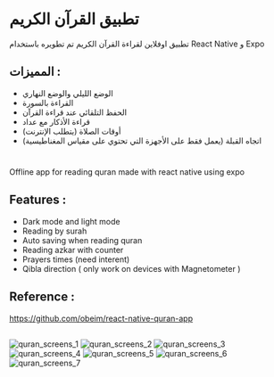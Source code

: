 # تطبيق القرآن الكريم

تطبيق اوفلاين لقراءة القرآن الكريم تم تطويره باستخدام React Native و Expo

## المميزات :

- الوضع الليلي والوضع النهاري
- القراءة بالسورة
- الحفظ التلقائي عند قراءة القرآن
- قراءة الأذكار مع عداد
- أوقات الصلاة (يتطلب الإنترنت)
- اتجاه القبلة (يعمل فقط على الأجهزة التي تحتوي على مقياس المغناطيسية)

#

Offline app for reading quran made with react native using expo

## Features :

- Dark mode and light mode
- Reading by surah
- Auto saving when reading quran
- Reading azkar with counter
- Prayers times (need interent)
- Qibla direction ( only work on devices with Magnetometer )

## Reference :

https://github.com/obeim/react-native-quran-app

##

![quran_screens_1](/assets//images/3.png)
![quran_screens_2](/assets/images/4.png)
![quran_screens_3](/assets/images/5.png)
![quran_screens_4](/assets/images/6.png)
![quran_screens_5](/assets/images/7.png)
![quran_screens_6](/assets/images/8.png)
![quran_screens_7](/assets/images/9.png)
